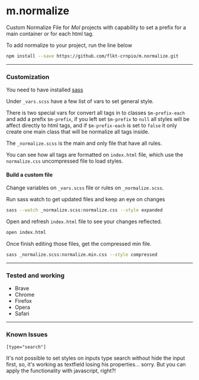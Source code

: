 # m.normalize
Custom Normalize File for *Mol* projects with capability to set a prefix for a main container or for each html tag.

To add normalize to your project, run the line below
```sh
npm install --save https://github.com/flkt-crnpio/m.normalize.git
```
___

### Customization

You need to have installed [sass](https://sass-lang.com/install)

Under `_vars.scss` have a few list of vars to set general style.

There is two special vars for convert all tags in to classes `$m-prefix-each` and add a prefix `$m-prefix`, if you left set `$m-prefix` to `null` all styles will be affect directly to html tags, and if `$m-prefix-each` is set to `false` it only create one main class that will be normalize all tags inside.

The `_normalize.scss` is the main and only file that have all rules.

You can see how all tags are formatted on `index.html` file, which use the `normalize.css` uncompressed file to load styles.


#### Build a custom file

Change variables on `_vars.scss` file or rules on `_normalize.scss`.

Run sass watch to get updated files and keep an eye on changes
```sh
sass --watch _normalize.scss:normalize.css --style expanded
```

Open and refresh `index.html` file to see your changes reflected.
```sh
open index.html
```

Once finish editing those files, get the compressed min file.
```sh
sass _normalize.scss:normalize.min.css --style compressed
```
___

### Tested and working
* Brave
* Chrome
* Firefox
* Opera
* Safari
___

### Known Issues

`[type="search"]`

It's not possible to set styles on inputs type search without hide the input first, so, it's working as textfield losing his properties... sorry. But you can apply the functionality with javascript, right?!
